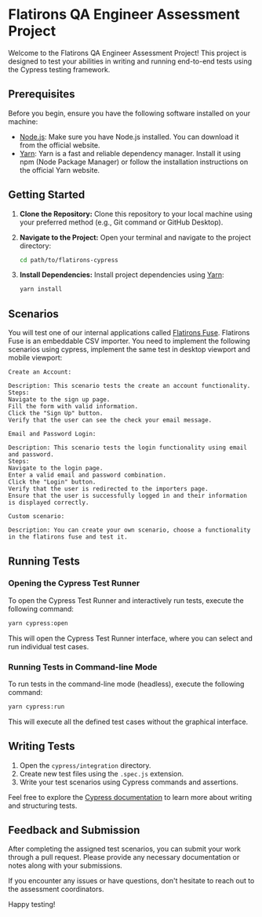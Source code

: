 # Flatirons QA Engineer Assessment Project

Welcome to the Flatirons QA Engineer Assessment Project! This project is designed to test your abilities in writing and running end-to-end tests using the Cypress testing framework.

## Prerequisites

Before you begin, ensure you have the following software installed on your machine:

- [Node.js](https://nodejs.org/): Make sure you have Node.js installed. You can download it from the official website.
- [Yarn](https://yarnpkg.com/): Yarn is a fast and reliable dependency manager. Install it using npm (Node Package Manager) or follow the installation instructions on the official Yarn website.

## Getting Started

1. **Clone the Repository:**
   Clone this repository to your local machine using your preferred method (e.g., Git command or GitHub Desktop).

2. **Navigate to the Project:**
   Open your terminal and navigate to the project directory:

   ```bash
   cd path/to/flatirons-cypress
   ```

3. **Install Dependencies:**
   Install project dependencies using [Yarn](https://yarnpkg.com/):

   ```bash
   yarn install
   ```

## Scenarios

You will test one of our internal applications called [Flatirons Fuse](https://flatirons.com/products/fuse/).
Flatirons Fuse is an embeddable CSV importer.
You need to implement the following scenarios using cypress, implement the same test in desktop viewport and mobile viewport:

```
Create an Account:

Description: This scenario tests the create an account functionality.
Steps:
Navigate to the sign up page.
Fill the form with valid information.
Click the "Sign Up" button.
Verify that the user can see the check your email message.
```

```
Email and Password Login:

Description: This scenario tests the login functionality using email and password.
Steps:
Navigate to the login page.
Enter a valid email and password combination.
Click the "Login" button.
Verify that the user is redirected to the importers page.
Ensure that the user is successfully logged in and their information is displayed correctly.

```

```
Custom scenario:

Description: You can create your own scenario, choose a functionality in the flatirons fuse and test it.
```

## Running Tests

### Opening the Cypress Test Runner

To open the Cypress Test Runner and interactively run tests, execute the following command:

```bash
yarn cypress:open
```

This will open the Cypress Test Runner interface, where you can select and run individual test cases.

### Running Tests in Command-line Mode

To run tests in the command-line mode (headless), execute the following command:

```bash
yarn cypress:run
```

This will execute all the defined test cases without the graphical interface.

## Writing Tests

1. Open the `cypress/integration` directory.
2. Create new test files using the `.spec.js` extension.
3. Write your test scenarios using Cypress commands and assertions.

Feel free to explore the [Cypress documentation](https://docs.cypress.io/) to learn more about writing and structuring tests.

## Feedback and Submission

After completing the assigned test scenarios, you can submit your work through a pull request. Please provide any necessary documentation or notes along with your submissions.

If you encounter any issues or have questions, don't hesitate to reach out to the assessment coordinators.

Happy testing!
